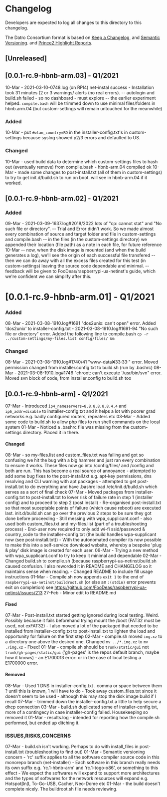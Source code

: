 # Changelog
Developers are expected to log all changes to this directory to this changelog.

The Datro Consortium format is based on [Keep a Changelog](https://keepachangelog.com/en/1.0.0/),
and [Semantic Versioning](https://semver.org/spec/v2.0.0.html).
and [Prince2 Highlight Reports](https://prince2.wiki/management-products/highlight-report/).

## [Unreleased]

## [0.0.1-rc.9-hbnb-arm.03] - Q1/2021
10-Mar - 2021-03-10-0748.log (on RPI4) net-instal success - Installation took 31 minutes (2 or 3 warnings/ alerts (no real errors).
         -- autologin and build.sh failed - so no dashboard - must explore
         -- the earlier experiment helped. `compile.bash` will be trimmed down to use minimal files/folders in hbnb.arm.04 (but custom-settings will remain untouched for the meanwhile)

### Added
10-Mar - put `#wlan_country=RD` in the installer-config.txt's in custom-settings because syslog showed p2/3 errors and defaulted to US.

### Changed 
10-Mar - used build data to determine which custom-settings files to hash out (eventually remove) from compile.bash - hbnb-arm.04 compiled ok
10-Mar - made some changes to post-install.txt (all of them in custom-settings) to try to get init.d/build.sh to run on boot. will see in hbnb-arm.04 if it worked. 

## [0.0.1-rc.9-hbnb-arm.02] - Q1/2021

### Added
09-Mar - 2021-03-09-1637.log#2018/2022 lots of "cp: cannot stat" and "No such file or directory". 
       -- Trial and Error didn't work. So we made almost every combination of source and target folder and file in custom-settings and compile.bash
       -- in the files (in the custom-settings directory) we appended their location (file path) as a note in each file, for future reference 
10-Mar -- now, when the disk image is mounted (and when the build generates a log), we'll see the origin of each successful file transfered
       -- then we can do away with all the excess files created for this test (in custom-settings) leaving the source code dependable and minimal.
       -- feedback will be given to FooDeas/raspberrypi-ua-netinst's guide, which we're confident we can simplify after this.  

# [0.0.1-rc.9-hbnb-arm.01] - Q1/2021

### Added
08-Mar - 2021-03-08-1910.log#1691 "dos2unix: can't open" error. Added 'dos2unix' to installer-config.txt 
       - 2021-03-08-1910.log#1691-94 "No such file or directory" error. Added the following line to compile.bash
         `cp -r ../custom-settings/my-files.list config/files/ &&`

### Changed
08-Mar - 2021-03-08-1910.log#1740/41 "www-data:x:33:33:" error. Moved permission changed from installer.config.txt to build.sh (run by .bashrc)
08-Mar - 2021-03-08-1910.log#1746 "chroot: can't execute '/usr/bin/svn" error. Moved svn block of code, from installer.config to build.sh too


## [0.0.1-rc.9-hbnb-arm] - Q1/2021

07-Mar - Introduced `ip4_nameservers=8.8.8.8,8.8.4.4` and `ip6_addr=disable` to installer-config.txt and it helps a lot with poorer grad networks e.g. badly configured routers, repeaters etc
03-Mar - Added some code to build.sh to allow php files to run shell commands on the local system
01-Mar - Noticed a .bashrc file was missing from the custom-settings directory. Placed it in there.

#### Changed
08-Mar - so my-files.list and custom_files.txt was failing and got so confusing we hit the bug with a big hammer and just ran every combination to ensure it works. These files now go into /config/files/ and /config and both are run. This has become a real source of annoyance
       - attempted to add some bug fixes to the post-install.txt e.g. apt-key permissions, dns resolving and CLI warning with apt packages 
       - attempted to get post-install.txt to do everything and have .bashrc load /etc/init.d/build.sh which serves as a sort of final check 
07-Mar - Moved packages from installer-config.txt to post-install.txt to lower risk of failure rate in step 1 (installer config) and to proceed to step 2 (post install) 
       - Re-organised post-install.txt so that most suceptable points of failure (which cause reboot) are executed last. init.d/build.sh can go over the previous 2 steps to be sure they got done before proceeding
       - Still messing with wpa_supplicant.conf - also used both custom_files.txt and my-files.list (part of a troubleshooting process)
       - End-user now required to only add wi-fi ssid/password & country_code to the installer-config.txt (the build handles wpa-supplicant now (see post-install.txt))
       - With the autonomated compiler its now possible to make this into a self-service download website, whereby a bespoke 'plug & play' disk image is created for each user.
06-Mar - Trying a new method with wpa_supplicant.conf to try to keep it minimal and dependable
02-Mar - Changed build.sh to compile.sh (because raspberrypi-ua-netinst/build.sh caused confusion. I also reworded it in README and CHANGELOG so it maintains sense when reading. 
       - Changed README to include fill usage instructions
01-Mar - Compile.sh now appends `exit 1` to the end of `raspberrypi-ua-netinst/buildroot.sh` (or else an `:(stdin)` error prevents exit on completion) see https://github.com/FooDeas/raspberrypi-ua-netinst/issues/213 
27-Feb - Minor edit to README.md

#### Fixed
07-Mar - Post-install.txt started getting ignored during local testing. Weird. Possibly because it fails beforehand trying mount the /boot (FAT32 must be used, not exFAT32)
       - I also moved a lot of the packaged that needed to be installed from installer-config.txt to post-install.txt to lighten the load and opportunity for failure on the first step
02-Mar - compile.sh moved `img.xz` to a directory one above the desired one. Changed `mv ../*.img.xz` to `mv ./img.xz` - Fixed! 
01-Mar - compile.sh should be `trunk/static/gui` not `trunk/gh-pages/static/gui` ('gh-pages' is the repos default branch, maybe how it knows)
       - an E1700013 error: or in the case of local testing a E1700000 error.
        
#### Removed
08-Mar - Used 1 DNS in installer-config.txt . comma or space between them ? until this is known, 1 will have to do 
       - Took away custom_files.txt since it doesn't seem to be used - although this may stop the disk image build if I recall
07-Mar - trimmed down the installer-config.txt a little to help secure a dhcp connection 
03-Mar - build.sh duplicated some of installer-config.txt, more of a contingecy in case installer-config failed. Housekeeping so removed it
01-Mar - results.log - intended for reporting how the compile.sh performed, but ended up ditching it.

### ISSUES,RISKS,CONCERNS
07-Mar - build.sh isn't working. Perhaps to do with install_files in post-install.txt (troubleshooting to find out)
01-Mar - Semantic versioning concern - 'rc' suffix applies to all the software compiler source code in this monorepo branch (net-installer)
       - Each software in this branch really needs its own suffix e.g. 'rc.1-hbnb-arm' and 'rc.1-togo-x86', or something to this effect
       - We expect the softwares will expand to support more architectures and the types of softwares for the network resources will expand e.g. Hotspotβnβ, To-Go-USB, Cacher, Neo-Dome etc
01-Mar - the build doesn't complete nicely. The buildroot.sh file needs reviewing. 
